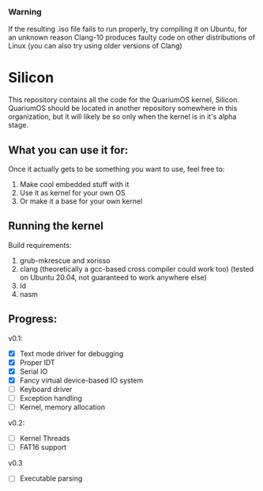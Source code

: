 ### Warning
If the resulting .iso file fails to run properly, try compiling it on Ubuntu,
for an unknown reason Clang-10 produces faulty code on other distributions of Linux
(you can also try using older versions of Clang)

# Silicon
This repository contains all the code for the QuariumOS kernel, Silicon.
QuariumOS should be located in another repository somewhere in this organization, but it will likely be so only when the kernel is in it's alpha stage.
## What you can use it for:
Once it actually gets to be something you want to use, feel free to:
1. Make cool embedded stuff with it
2. Use it as kernel for your own OS
3. Or make it a base for your own kernel

## Running the kernel
Build requirements:
1. grub-mkrescue and xorisso
2. clang (theoretically a gcc-based cross compiler could work too) (tested on Ubuntu 20.04, not guaranteed to work anywhere else)
3. ld
4. nasm

## Progress:
v0.1:
- [x] Text mode driver for debugging
- [x] Proper IDT
- [x] Serial IO
- [x] Fancy virtual device-based IO system
- [ ] Keyboard driver
- [ ] Exception handling
- [ ] Kernel, memory allocation

v0.2:
- [ ] Kernel Threads
- [ ] FAT16 support

v0.3
- [ ] Executable parsing
